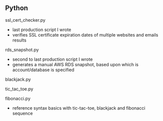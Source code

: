 Python
------

ssl_cert_checker.py
  * last production script I wrote
  * verifies SSL certificate expiration dates of multiple websites and emails results

rds_snapshot.py
  * second to last production script I wrote
  * generates a manual AWS RDS snapshot, based upon which is account/database is specified

blackjack.py

tic_tac_toe.py

fibonacci.py
  * reference syntax basics with tic-tac-toe, blackjack and fibonacci sequence